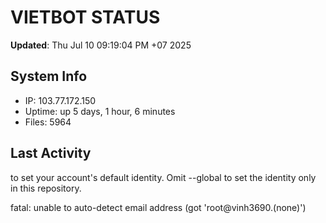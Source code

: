 # VIETBOT STATUS
**Updated**: Thu Jul 10 09:19:04 PM +07 2025

## System Info
- IP: 103.77.172.150
- Uptime: up 5 days, 1 hour, 6 minutes
- Files: 5964

## Last Activity

to set your account's default identity.
Omit --global to set the identity only in this repository.

fatal: unable to auto-detect email address (got 'root@vinh3690.(none)')
